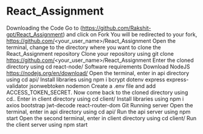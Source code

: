 # React_Assignment
Downloading the Code
Go to (https://github.com/Rakshit-gpt/React_Assignment) and click on Fork
You will be redirected to your fork, https://github.com/<your_user_name>/React_Assignment
Open the terminal, change to the directory where you want to clone the React_Assignment repository
Clone your repository using git clone https://github.com/<your_user_name>/React_Assignment
Enter the cloned directory using cd react-node/
Software requirements
Download NodeJS https://nodejs.org/en/download/
Open the terminal, enter in api directory using cd api/
Install libraries using npm i bcrypt dotenv express express-validator jsonwebtoken nodemon
Create a .env file and add ACCESS_TOKEN_SECRET.
Now come back to the cloned directory using cd..
Enter in client directory using cd client/
Install libraries using npm i axios bootstrap jwt-decode react-router-dom
Git
Running server
Open the terminal, enter in api directory using cd api/
Run the api server using npm start
Open the second terminal, enter in client directory using cd client/
Run the client server using npm start
